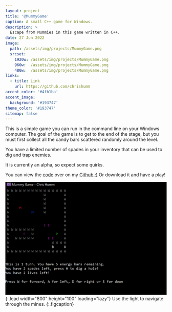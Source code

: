 ```yaml
---
layout: project
title: '@MummyGame'
caption: A small C++ game for Windows.
description: >
  Escape from Mummies in this game written in C++.
date: 27 Jun 2022
image: 
  path: /assets/img/projects/MummyGame.png
  srcset: 
    1920w: /assets/img/projects/MummyGame.png
    960w:  /assets/img/projects/MummyGame.png
    480w:  /assets/img/projects/MummyGame.png
links:
  - title: Link
    url: https://github.com/chrishumm
accent_color: '#4fb1ba'
accent_image:
  background: '#193747'
theme_color: '#193747'
sitemap: false
---
```


This is a simple game you can run in the command line on your Windows computer. The goal of the game is to get to the end of the stage, but you must first collect all the candy bars scattered randomly around the level.

You have a limited number of spades in your inventory that can be used to dig and trap enemies.

It is currently an alpha, so expect some quirks.

You can view the [code](https://github.com/chrishumm/MummyGame) over on my [Github :)](https://www.github.com/chrishumm)
Or download it and have a play!

![Full-width image](/assets/img/projects/MummyGame.png){:.lead width="800" height="100" loading="lazy"}
Use the light to navigate through the mines.
{:.figcaption}
